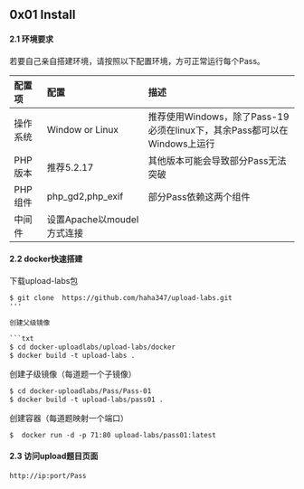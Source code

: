 ## 0x01 Install

#### 2.1 环境要求

若要自己亲自搭建环境，请按照以下配置环境，方可正常运行每个Pass。

|配置项|配置|描述|
|:---|:---|:---|
|操作系统|Window or Linux|推荐使用Windows，除了Pass-19必须在linux下，其余Pass都可以在Windows上运行|
|PHP版本|推荐5.2.17|其他版本可能会导致部分Pass无法突破|
|PHP组件|php_gd2,php_exif|部分Pass依赖这两个组件|
|中间件|设置Apache以moudel方式连接||

#### 2.2 docker快速搭建

下载upload-labs包

```txt
$ git clone  https://github.com/haha347/upload-labs.git
'''

创建父级镜像

```txt
$ cd docker-uploadlabs/upload-labs/docker
$ docker build -t upload-labs .
```

创建子级镜像（每道题一个子镜像）

```txt
$ cd docker-uploadlabs/Pass/Pass-01
$ docker build -t upload-labs/pass01 .
```

创建容器（每道题映射一个端口）

```
$  docker run -d -p 71:80 upload-labs/pass01:latest
```

#### 2.3 访问upload题目页面

```txt
http://ip:port/Pass
```



